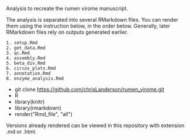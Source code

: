 Analysis to recreate the rumen virome manuscript.

The analysis is separated into several RMarkdown files.
You can render them using the instruction below, in the order below.
Generally, later RMarkdown files rely on outputs generated earlier.

	1. setup.Rmd
	2. get_data.Rmd
	3. qc.Rmd
	4. assembly.Rmd
	5. beta_div.Rmd
	6. circos_plots.Rmd
	7. annotation.Rmd
	8. enzyme_analysis.Rmd
	
- git clone https://github.com/chrisLanderson/rumen_virome.git
- R
- library(knitr)
- library(rmarkdown)
- render("Rmd_file", "all")

Versions already rendered can be viewed in this repository with extension .md or .html.

